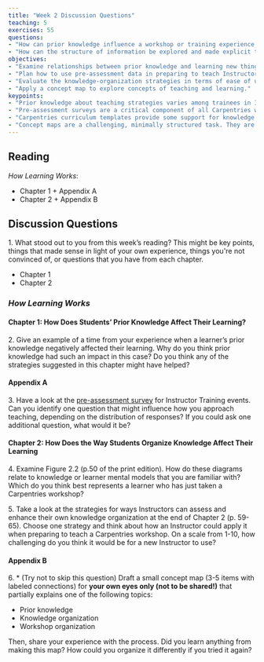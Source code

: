 ```yaml
---
title: "Week 2 Discussion Questions"
teaching: 5
exercises: 55
questions:
- "How can prior knowledge influence a workshop or training experience, and how can we plan to adjust to variation?"
- "How can the structure of information be explored and made explicit to support learning in a workshop or training event?"
objectives:
- "Examine relationships between prior knowledge and learning new things."
- "Plan how to use pre-assessment data in preparing to teach Instructor Training."
- "Evaluate the knowledge-organization strategies in terms of ease of use for new Instructors."
- "Apply a concept map to explore concepts of teaching and learning." 
keypoints:
- "Prior knowledge about teaching strategies varies among trainees in Instructor Training courses. Being attentive to this will improve your impact."
- "Pre-assessment surveys are a critical component of all Carpentries workshops. Help us make them useful for you!"
- "Carpentries curriculum templates provide some support for knowledge organization. Instructors can implement additional strategies to help learners create useful connections."
- "Concept maps are a challenging, minimally structured task. They are useful for exploring concepts and relationships prior to teaching because they can make the organization of knowledge more explicit."
---
```

## Reading
_How Learning Works_: 
- Chapter 1 + Appendix A
- Chapter 2 + Appendix B

## Discussion Questions

1\. What stood out to you from this week’s reading? This might be key points, things that made sense in light of your own experience, things you're not convinced of, or questions that you have from each chapter.
- Chapter 1
- Chapter 2

### _How Learning Works_

#### Chapter 1: How Does Students’ Prior Knowledge Affect Their Learning?

2\.  Give an example of a time from your experience when a learner’s prior knowledge negatively affected their learning. Why do you think prior knowledge had 
such an impact in this case? Do you think any of the strategies suggested in this chapter might have helped?

#### Appendix A
3\. Have a look at the [pre-assessment survey](https://carpentries.github.io/assessment-archives/instructor-training-pre/instructor-training-pre.html) for 
Instructor Training events. Can you identify one question that might influence how you approach teaching, depending on the distribution of responses? If you 
could ask one additional question, what would it be?
    
#### Chapter 2: How Does the Way Students Organize Knowledge Affect Their Learning

4\. Examine Figure 2.2 (p.50 of the print edition). How do these diagrams relate to knowledge or learner mental models that 
you are familiar with? Which do you think best represents a learner who has just taken a Carpentries workshop? 

5\. Take a look at the strategies for ways Instructors can assess and enhance their own knowledge organization at the end of Chapter 2 (p. 59-65). Choose one strategy and think about how an Instructor could apply it when preparing to teach a Carpentries workshop. On a scale from 1-10, how challenging do you think it would be for a new Instructor to use?  

#### Appendix B
6\. \* (Try not to skip this question) Draft a small concept map (3-5 items with labeled connections) for **your own eyes only (not to be shared!)** that partially explains one of the following topics:

* Prior knowledge
* Knowledge organization
* Workshop organization

Then, share your experience with the process. Did you learn anything from making this map? How could you organize it differently if you tried it again?




